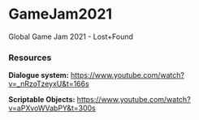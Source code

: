 # GameJam2021
Global Game Jam 2021 - Lost+Found

### Resources

**Dialogue system:**
https://www.youtube.com/watch?v=_nRzoTzeyxU&t=166s

**Scriptable Objects:**
https://www.youtube.com/watch?v=aPXvoWVabPY&t=300s

